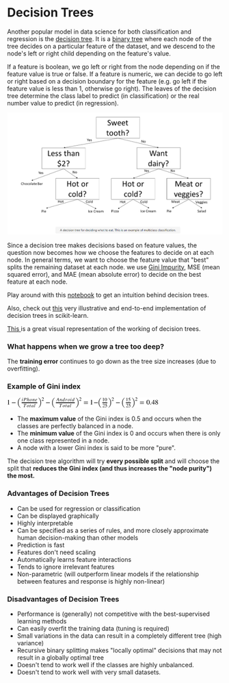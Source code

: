 # Decision Trees

Another popular model in data science for both classification and regression is the [decision tree](https://en.wikipedia.org/wiki/Decision\_tree\_learning). It is a [binary tree](https://en.wikipedia.org/wiki/Binary\_tree) where each node of the tree decides on a particular feature of the dataset, and we descend to the node's left or right child depending on the feature's value.

If a feature is boolean, we go left or right from the node depending on if the feature value is true or false. If a feature is numeric, we can decide to go left or right based on a decision boundary for the feature (e.g. go left if the feature value is less than 1, otherwise go right). The leaves of the decision tree determine the class label to predict (in classification) or the real number value to predict (in regression).

![](<.gitbook/assets/image (10).png>)

Since a decision tree makes decisions based on feature values, the question now becomes how we choose the features to decide on at each node. In general terms, we want to choose the feature value that "best" splits the remaining dataset at each node. we use [Gini Impurity](https://en.wikipedia.org/wiki/Decision\_tree\_learning#Gini\_impurity), MSE (mean squared error), and MAE (mean absolute error) to decide on the best feature at each node.

Play around with this [notebook](https://github.com/RheagalFire/Scratch-Implementations/blob/master/Decision%20Trees.ipynb) to get an intuition behind decision trees.&#x20;

Also, check out [this](https://github.com/justmarkham/DAT8/blob/master/notebooks/17\_decision\_trees.ipynb) very illustrative and end-to-end implementation of decision trees in scikit-learn.

[This ](https://mlu-explain.github.io/decision-tree/)is a great visual representation of the working of decision trees. &#x20;

### What happens when we grow a tree too deep?

&#x20;The **training error** continues to go down as the tree size increases (due to overfitting).

### Example of Gini index

![](<.gitbook/assets/image (11).png>)



* The **maximum value** of the Gini index is 0.5 and occurs when the classes are perfectly balanced in a node.
* The **minimum value** of the Gini index is 0 and occurs when there is only one class represented in a node.
* A node with a lower Gini index is said to be more "pure".

&#x20;The decision tree algorithm will try **every possible split** and will choose the split that **reduces the Gini index (and thus increases the "node purity") the most.**

### Advantages of Decision Trees

* Can be used for regression or classification
* Can be displayed graphically
* Highly interpretable
* Can be specified as a series of rules, and more closely approximate human decision-making than other models
* Prediction is fast
* Features don't need scaling
* Automatically learns feature interactions
* Tends to ignore irrelevant features
* Non-parametric (will outperform linear models if the relationship between features and response is highly non-linear)

### Disadvantages of Decision Trees

* Performance is (generally) not competitive with the best-supervised learning methods
* Can easily overfit the training data (tuning is required)
* Small variations in the data can result in a completely different tree (high variance)
* Recursive binary splitting makes "locally optimal" decisions that may not result in a globally optimal tree
* Doesn't tend to work well if the classes are highly unbalanced.
* Doesn't tend to work well with very small datasets.
